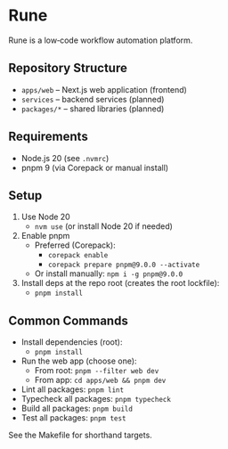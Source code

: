 # Rune

Rune is a low‑code workflow automation platform.

## Repository Structure
- `apps/web` – Next.js web application (frontend)
- `services` – backend services (planned)
- `packages/*` – shared libraries (planned)

## Requirements
- Node.js 20 (see `.nvmrc`)
- pnpm 9 (via Corepack or manual install)

## Setup
1) Use Node 20
   - `nvm use` (or install Node 20 if needed)
2) Enable pnpm
   - Preferred (Corepack):
     - `corepack enable`
     - `corepack prepare pnpm@9.0.0 --activate`
   - Or install manually: `npm i -g pnpm@9.0.0`
3) Install deps at the repo root (creates the root lockfile):
   - `pnpm install`

## Common Commands
- Install dependencies (root):
  - `pnpm install`
- Run the web app (choose one):
  - From root: `pnpm --filter web dev`
  - From app: `cd apps/web && pnpm dev`
- Lint all packages: `pnpm lint`
- Typecheck all packages: `pnpm typecheck`
- Build all packages: `pnpm build`
- Test all packages: `pnpm test`

See the Makefile for shorthand targets.
